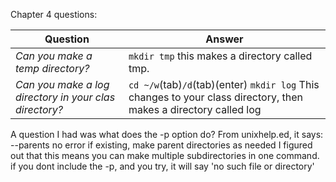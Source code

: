 Chapter 4 questions:

Question | Answer
-- | --
*Can you make a temp directory?* | `mkdir tmp` this makes a directory called tmp.
*Can you make a log directory in your clas directory?* | `cd ~/w`(tab)`/d`(tab)(enter) `mkdir log` This changes to your class directory, then makes a directory called log

A question I had was what does the -p option do?
From unixhelp.ed, it says:
--parents
no error if existing, make parent directories as needed
I figured out that this means you can make multiple subdirectories in one command. if you dont include the -p, and you try, it will say 'no such file or directory'
